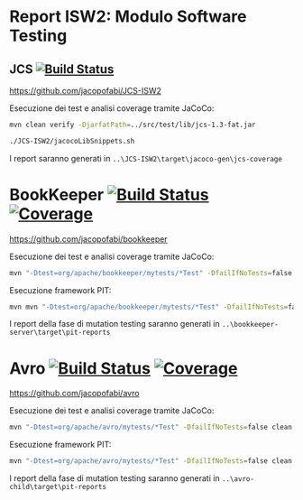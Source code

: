 # Report ISW2: Modulo Software Testing

## JCS  [![Build Status](https://travis-ci.com/jacopofabi/JCS-ISW2.svg?branch=main)](https://travis-ci.com/jacopofabi/JCS-ISW2)
  https://github.com/jacopofabi/JCS-ISW2  
  
Esecuzione dei test e analisi coverage tramite JaCoCo:
```bash
mvn clean verify -DjarfatPath=../src/test/lib/jcs-1.3-fat.jar

./JCS-ISW2/jacocoLibSnippets.sh 
```
I report saranno generati in ```..\JCS-ISW2\target\jacoco-gen\jcs-coverage```

# BookKeeper  [![Build Status](https://travis-ci.com/jacopofabi/bookkeeper.svg?branch=master)](https://travis-ci.com/jacopofabi/bookkeeper) [![Coverage](https://sonarcloud.io/api/project_badges/measure?project=jacopofabi_bookkeeper&metric=coverage)](https://sonarcloud.io/dashboard?id=jacopofabi_bookkeeper)
  https://github.com/jacopofabi/bookkeeper
  
Esecuzione dei test e analisi coverage tramite JaCoCo:
```bash
mvn "-Dtest=org/apache/bookkeeper/mytests/*Test" -DfailIfNoTests=false clean verify
```
Esecuzione framework PIT:
```bash
mvn mvn "-Dtest=org/apache/bookkeeper/mytests/*Test" -DfailIfNoTests=false clean verify clean verify -P mutation
```
I report della fase di mutation testing saranno generati in ```..\bookkeeper-server\target\pit-reports```


# Avro [![Build Status](https://travis-ci.com/jacopofabi/avro.svg?branch=master)](https://travis-ci.com/jacopofabi/avro)  [![Coverage](https://sonarcloud.io/api/project_badges/measure?project=jacopofabi_avro&metric=coverage)](https://sonarcloud.io/dashboard?id=jacopofabi_avro)
  https://github.com/jacopofabi/avro
  
Esecuzione dei test e analisi coverage tramite JaCoCo:
```bash
mvn "-Dtest=org/apache/avro/mytests/*Test" -DfailIfNoTests=false clean verify -Dcoverage=true
```
Esecuzione framework PIT:
```bash
mvn "-Dtest=org/apache/avro/mytests/*Test" -DfailIfNoTests=false clean verify -Dcoverage=true -Dmutation=true
```
I report della fase di mutation testing saranno generati in ```..\avro-child\target\pit-reports```